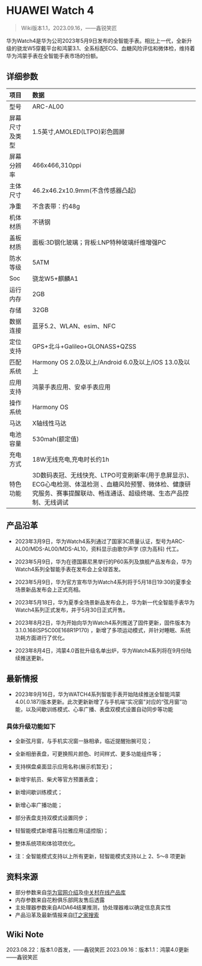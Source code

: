 # HUAWEI Watch 4

>Wiki版本1.1，2023.09.16，——鑫锐笑匠

华为Watch4是华为公司2023年5月9日发布的全智能手表。相比上一代，全新升级的骁龙W5穿戴平台和鸿蒙3.1、全系标配ECG、血糖风险评估和微体检，维持着华为鸿蒙手表在全智能手表市场的份额。


## 详细参数
|项目|数据|
|:---|:---|
|型号|ARC-AL00|
|屏幕尺寸及类型|1.5英寸,AMOLED(LTPO)彩色圆屏|
|屏幕分辨率|466x466,310ppi|
|主体尺寸|46.2x46.2x10.9mm(不含传感器凸起)|
|净重|不含表带：约48g|
|机体材质|不锈钢|
|盖板材质|面板:3D钢化玻璃；背板:LNP特种玻璃纤维增强PC|
|防水等级|5ATM|
|Soc|骁龙W5+麒麟A1|
|运行内存|2GB|
|存储|32GB|
|数据连接|蓝牙5.2、WLAN、esim、NFC|
|定位支持|GPS+北斗+Galileo+GLONASS+QZSS|
|匹配系统|Harmony OS 2.0及以上/Android 6.0及以上/iOS 13.0及以上|
|应用支持|鸿蒙手表应用、安卓手表应用|
|操作系统|Harmony OS|
|马达|X轴线性马达|
|电池容量|530mah(额定值)|
|充电方式|18W无线充电,充电时长约1h|
|特色功能|3D数码表冠、无线快充、LTPO可变刷新率(用于息屏显示)、ECG心电检测、体温检测 、血糖风险预警、微体检、健康研究服务、赛事提醒联动、畅连通话、超级终端、生态产品控制、无线调试|


## 产品沿革

- 2023年3月9日，华为Watch4系列通过了国家3C质量认证，型号为ARC-AL00/MDS-AL00/MDS-AL10，资料显示由歌尔声学 (京为高科) 代工。

- 2023年5月9日，华为在德国慕尼黑举行的P60系列及旗舰产品发布会，华为Watch4系列全智能手表在发布会上全球首发。

- 2023年5月9日，华为官方宣布华为Watch4系列将于5月18日19:30的夏季全场景新品发布会上正式亮相。

- 2023年5月18日，华为夏季全场景新品发布会上，华为新一代全智能手表华为Watch4系列正式发布，并于5月30日正式开售。

- 2023年8月2日，华为开始向华为Watch4系列推送了固件更新，固件版本为3.1.0.168(SP5C00E168R1P170) ，新增了多项运动模式，并针对睡眠、系统功耗方面进行了优化。

- 2023年8月4日，鸿蒙4.0首批升级名单出炉，华为Watch4系列将在9月份陆续推送更新。


## 最新情报

- 2023年9月16日，华为WATCH4系列智能手表开始陆续推送全智能鸿蒙4.0(.0.187)版本更新。此次更新新增了与手机端“实况窗”对应的“弦月窗”功能，以及间歇训练模式、心率广播、表盘双模式设置自动同步等功能

### 具体升级功能如下
- 全新弦月窗，与手机实况窗一脉相承，临近提醒抬腕可见；
- 全新相册表盘，可更换照片颜色、时间样式、更多功能组件等；
- 支持棋盘桌面显示应用名称(展示机暂无)；
- 新增宇航员、柴犬等官方预置表盘；
- 新增间歇训练模式；
- 新增心率广播功能；
- 部分表盘支持双模式设置同步；
- 轻智能模式新增喜马拉雅应用(遥控版)；
- 整体系统项和体验项优化。

- 注：全智能模式支持以上所有更新，轻智能模式支持以上 2、5～8 项更新

## 资料来源

- 部分参数来自[华为官网介绍](http://consumer-res.huawei.com/cn/wearables/watch-4-series/specs/)及[中关村在线产品库](https://detail.zol.com.cn/1468/1467053/param.shtml)
- 内存参数来自花粉俱乐部网友售后透露
- 主处理器参数来自AIDA64结果推测，协处理器难以确定信息真实性
- 产品沿革及最新情报来自[IT之家搜索](https://www.ithome.com/search/%E5%8D%8E%E4%B8%BAwatch4.html)


## Wiki Note

2023.08.22：版本1.0首发，——鑫锐笑匠
2023.09.16：版本1.1：鸿蒙4.0更新——鑫锐笑匠